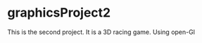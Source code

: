 graphicsProject2
================
This is the second project.
It is a 3D racing game.
Using open-Gl
